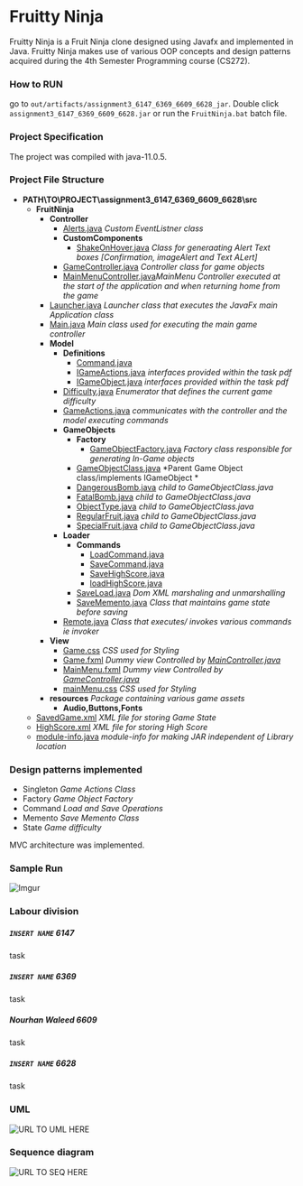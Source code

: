 # Fruitty Ninja
Fruitty Ninja is a Fruit Ninja clone designed using Javafx and implemented in Java. Fruitty Ninja makes use of various OOP concepts and design patterns acquired during the 4th Semester Programming course (CS272).

### How to RUN
 go to ```out/artifacts/assignment3_6147_6369_6609_6628_jar```. Double click ```assignment3_6147_6369_6609_6628.jar``` or run the ```FruitNinja.bat``` batch file.

### Project Specification
The project was compiled with java-11.0.5.

### Project File Structure

- __PATH\\TO\PROJECT\\assignment3\_6147\_6369\_6609\_6628\\src__
   - __FruitNinja__
     - __Controller__
       - [Alerts.java](FruitNinja/Controller/Alerts.java) *Custom EventListner class* 
       - __CustomComponents__
         - [ShakeOnHover.java](FruitNinja/Controller/CustomComponents/ShakeOnHover.java) *Class for generaating Alert Text boxes [Confirmation, imageAlert and Text ALert]*
       - [GameController.java](FruitNinja/Controller/GameController.java) *Controller class for game objects*
       - [MainMenuController.java](FruitNinja/Controller/MainMenuController.java)*MainMenu Controller executed at the start of the application and when returning home from the game* 
     - [Launcher.java](FruitNinja/Launcher.java) *Launcher class that executes the JavaFx main Application class*
     - [Main.java](FruitNinja/Main.java) *Main class used for executing the main game controller*
     - __Model__
       - __Definitions__
         - [Command.java](FruitNinja/Model/Definitions/Command.java)
         - [IGameActions.java](FruitNinja/Model/Definitions/IGameActions.java) *interfaces provided within the task pdf* 
         - [IGameObject.java](FruitNinja/Model/Definitions/IGameObject.java) *interfaces provided within the task pdf*
       - [Difficulty.java](FruitNinja/Model/Difficulty.java) *Enumerator that defines the current game difficulty*
       - [GameActions.java](FruitNinja/Model/GameActions.java) *communicates with the controller and the model executing commands*
       - __GameObjects__
         - __Factory__
           - [GameObjectFactory.java](FruitNinja/Model/GameObjects/Factory/GameObjectFactory.java) *Factory class responsible for generating In-Game objects*
         - [GameObjectClass.java](FruitNinja/Model/GameObjects/GameObjectClass.java) *Parent Game Object class/implements IGameObject *
         - [DangerousBomb.java](FruitNinja/Model/GameObjects/DangerousBomb.java) *child to GameObjectClass.java*
         - [FatalBomb.java](FruitNinja/Model/GameObjects/FatalBomb.java) *child to GameObjectClass.java*
         - [ObjectType.java](FruitNinja/Model/GameObjects/ObjectType.java) *child to GameObjectClass.java*
         - [RegularFruit.java](FruitNinja/Model/GameObjects/RegularFruit.java) *child to GameObjectClass.java*
         - [SpecialFruit.java](FruitNinja/Model/GameObjects/SpecialFruit.java) *child to GameObjectClass.java*
       - __Loader__
         - __Commands__
           - [LoadCommand.java](FruitNinja/Model/Loader/Commands/LoadCommand.java)
           - [SaveCommand.java](FruitNinja/Model/Loader/Commands/SaveCommand.java)
           - [SaveHighScore.java](FruitNinja/Model/Loader/Commands/SaveHighScore.java)
           - [loadHighScore.java](FruitNinja/Model/Loader/Commands/loadHighScore.java)
         - [SaveLoad.java](FruitNinja/Model/Loader/SaveLoad.java) *Dom XML marshaling and unmarshalling*
         - [SaveMemento.java](FruitNinja/Model/Loader/SaveMemento.java) *Class that maintains game state before saving*
       - [Remote.java](FruitNinja/Model/Remote.java) *Class that executes/ invokes various commands ie invoker*
     - __View__
       - [Game.css](FruitNinja/View/Game.css) *CSS used for Styling*
       - [Game.fxml](FruitNinja/View/Game.fxml) *Dummy view Controlled by [MainController.java](FruitNinja/Controller/MainMenuController.java)*
       - [MainMenu.fxml](FruitNinja/View/MainMenu.fxml) *Dummy view Controlled by [GameController.java](FruitNinja/Controller/GameController.java)*
       - [mainMenu.css](FruitNinja/View/mainMenu.css) *CSS used for Styling*
     - __resources__ *Package containing various game assets*
       - __Audio,Buttons,Fonts__
   - [SavedGame.xml](SavedGame.xml) *XML file for storing Game State*
   - [HighScore.xml](HighScore.xml) *XML file for storing High Score*
   - [module\-info.java](module-info.java) *module-info for making JAR independent of Library location*

### Design patterns implemented
* Singleton _Game Actions Class_
* Factory   _Game Object Factory_
* Command   _Load and Save Operations_
* Memento   _Save Memento Class_
* State     _Game difficulty_

MVC architecture was implemented.

### Sample Run
![Imgur](readmeResources/new.gif)

### Labour division
#####  *```INSERT NAME``` 6147*
task
##### *```INSERT NAME```  6369*
task
##### *Nourhan Waleed     6609*
task
##### *```INSERT NAME```  6628*
task

### UML
![URL TO UML HERE](readmeResources/file.jpg)

### Sequence diagram
![URL TO SEQ HERE](readmeResources/File.jpg)

